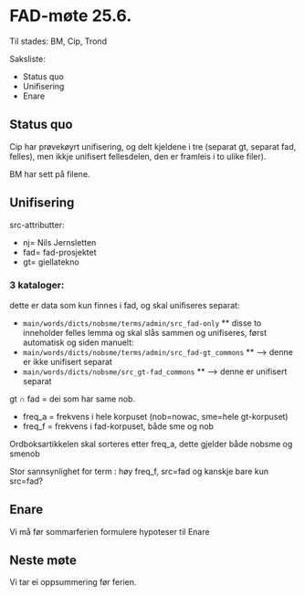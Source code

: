 # FAD-møte 25.6.

Til stades: BM, Cip, Trond

Saksliste:

- Status quo
- Unifisering
- Enare

## Status quo

Cip har prøvekøyrt unifisering, og delt kjeldene i tre (separat gt,
separat fad, felles), men ikkje unifisert fellesdelen, den er framleis
i to ulike filer).

BM har sett på filene.

## Unifisering

src-attributter:

- nj= Nils Jernsletten
- fad= fad-prosjektet
- gt= giellatekno

### 3 kataloger:

dette er data som kun finnes i fad, og skal unifiseres separat:

- `main/words/dicts/nobsme/terms/admin/src_fad-only`
  \*\* disse to inneholder felles lemma og skal slås sammen og unifiseres, først automatisk og siden manuelt:
- `main/words/dicts/nobsme/terms/admin/src_fad-gt_commons`
  \*\* --> denne er ikke unifisert separat
- `main/words/dicts/nobsme/src_gt-fad_commons`
  \*\* --> denne er unifisert separat

gt ∩ fad = dei som har same nob.

- freq_a = frekvens i hele korpuset (nob=nowac, sme=hele gt-korpuset)
- freq_f = frekvens i fad-korpuset, både sme og nob

Ordboksartikkelen skal sorteres etter freq_a, dette gjelder både nobsme og smenob

Stor sannsynlighet for term : høy freq_f, src=fad og kanskje bare kun src=fad?

## Enare

Vi må før sommarferien formulere hypoteser til Enare

## Neste møte

Vi tar ei oppsummering før ferien.
